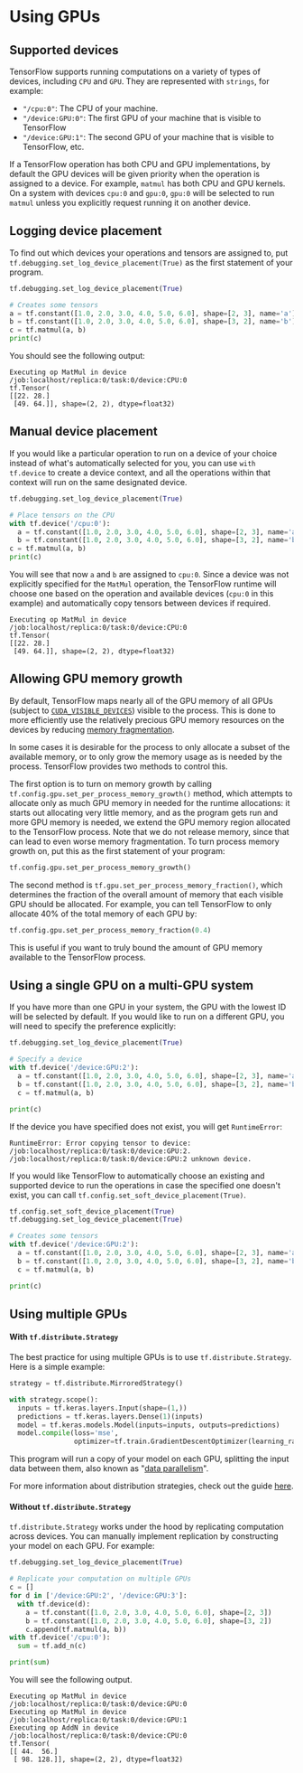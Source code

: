 # Using GPUs

## Supported devices

TensorFlow supports running computations on a variety of types of devices,
including `CPU` and `GPU`. They are represented with `strings`, for example:

*   `"/cpu:0"`: The CPU of your machine.
*   `"/device:GPU:0"`: The first GPU of your machine that is visible to
TensorFlow
*   `"/device:GPU:1"`: The second GPU of your machine that is visible to
TensorFlow, etc.

If a TensorFlow operation has both CPU and GPU implementations, by default the
GPU devices will be given priority when the operation is assigned to a device.
For example, `matmul` has both CPU and GPU kernels. On a system with devices
`cpu:0` and `gpu:0`, `gpu:0` will be selected to run `matmul` unless you
explicitly request running it on another device.


## Logging device placement

To find out which devices your operations and tensors are assigned to, put
`tf.debugging.set_log_device_placement(True)` as the first statement of your
program.

```python
tf.debugging.set_log_device_placement(True)

# Creates some tensors
a = tf.constant([1.0, 2.0, 3.0, 4.0, 5.0, 6.0], shape=[2, 3], name='a')
b = tf.constant([1.0, 2.0, 3.0, 4.0, 5.0, 6.0], shape=[3, 2], name='b')
c = tf.matmul(a, b)
print(c)
```

You should see the following output:

```
Executing op MatMul in device /job:localhost/replica:0/task:0/device:CPU:0
tf.Tensor(
[[22. 28.]
 [49. 64.]], shape=(2, 2), dtype=float32)
```

## Manual device placement

If you would like a particular operation to run on a device of your choice
instead of what's automatically selected for you, you can use `with tf.device`
to create a device context, and all the operations within that context will
run on the same designated device.

```python
tf.debugging.set_log_device_placement(True)

# Place tensors on the CPU
with tf.device('/cpu:0'):
  a = tf.constant([1.0, 2.0, 3.0, 4.0, 5.0, 6.0], shape=[2, 3], name='a')
  b = tf.constant([1.0, 2.0, 3.0, 4.0, 5.0, 6.0], shape=[3, 2], name='b')
c = tf.matmul(a, b)
print(c)
```

You will see that now `a` and `b` are assigned to `cpu:0`. Since a device was
not explicitly specified for the `MatMul` operation, the TensorFlow runtime will
choose one based on the operation and available devices (`cpu:0` in this
example) and automatically copy tensors between devices if required.

```
Executing op MatMul in device /job:localhost/replica:0/task:0/device:CPU:0
tf.Tensor(
[[22. 28.]
 [49. 64.]], shape=(2, 2), dtype=float32)
```

## Allowing GPU memory growth

By default, TensorFlow maps nearly all of the GPU memory of all GPUs (subject to
[`CUDA_VISIBLE_DEVICES`](https://docs.nvidia.com/cuda/cuda-c-programming-guide/index.html#env-vars))
visible to the process. This is done to more efficiently use the relatively
precious GPU memory resources on the devices by reducing [memory
fragmentation](https://en.wikipedia.org/wiki/Fragmentation_\(computing\)).

In some cases it is desirable for the process to only allocate a subset of the
available memory, or to only grow the memory usage as is needed by the process.
TensorFlow provides two methods to control this.

The first option is to turn on memory growth by calling
`tf.config.gpu.set_per_process_memory_growth()` method, which attempts to
allocate only as much GPU memory in needed for the runtime allocations: it
starts out allocating very little memory, and as the program gets run and more
GPU memory is needed, we extend the GPU memory region allocated to the
TensorFlow process. Note that we do not release memory, since that can lead to
even worse memory fragmentation. To turn process memory growth on, put this as
the first statement of your program:

```python
tf.config.gpu.set_per_process_memory_growth()
```

The second method is `tf.gpu.set_per_process_memory_fraction()`, which
determines the fraction of the overall amount of memory that each visible GPU
should be allocated. For example, you can tell TensorFlow to only allocate 40%
of the total memory of each GPU by:

```python
tf.config.gpu.set_per_process_memory_fraction(0.4)
```

This is useful if you want to truly bound the amount of GPU memory available to
the TensorFlow process.

## Using a single GPU on a multi-GPU system

If you have more than one GPU in your system, the GPU with the lowest ID will be
selected by default. If you would like to run on a different GPU, you will need
to specify the preference explicitly:

```python
tf.debugging.set_log_device_placement(True)

# Specify a device
with tf.device('/device:GPU:2'):
  a = tf.constant([1.0, 2.0, 3.0, 4.0, 5.0, 6.0], shape=[2, 3], name='a')
  b = tf.constant([1.0, 2.0, 3.0, 4.0, 5.0, 6.0], shape=[3, 2], name='b')
  c = tf.matmul(a, b)

print(c)
```

If the device you have specified does not exist, you will get
`RuntimeError`:

```
RuntimeError: Error copying tensor to device: /job:localhost/replica:0/task:0/device:GPU:2. /job:localhost/replica:0/task:0/device:GPU:2 unknown device.
```

If you would like TensorFlow to automatically choose an existing and supported
device to run the operations in case the specified one doesn't exist, you can
call `tf.config.set_soft_device_placement(True)`.

```python
tf.config.set_soft_device_placement(True)
tf.debugging.set_log_device_placement(True)

# Creates some tensors
with tf.device('/device:GPU:2'):
  a = tf.constant([1.0, 2.0, 3.0, 4.0, 5.0, 6.0], shape=[2, 3], name='a')
  b = tf.constant([1.0, 2.0, 3.0, 4.0, 5.0, 6.0], shape=[3, 2], name='b')
  c = tf.matmul(a, b)

print(c)
```

## Using multiple GPUs

#### With `tf.distribute.Strategy`

The best practice for using multiple GPUs is to use `tf.distribute.Strategy`.
Here is a simple example:

```python
strategy = tf.distribute.MirroredStrategy()

with strategy.scope():
  inputs = tf.keras.layers.Input(shape=(1,))
  predictions = tf.keras.layers.Dense(1)(inputs)
  model = tf.keras.models.Model(inputs=inputs, outputs=predictions)
  model.compile(loss='mse',
                optimizer=tf.train.GradientDescentOptimizer(learning_rate=0.2))
```

This program will run a copy of your model on each GPU, splitting the input data
between them, also known as "[data parallelism](https://en.wikipedia.org/wiki/Data_parallelism)".

For more information about distribution strategies, check out the guide
[here](./distribute_strategy.ipynb).


#### Without `tf.distribute.Strategy`

`tf.distribute.Strategy` works under the hood by replicating computation across
devices. You can manually implement replication by constructing your model on
each GPU. For example:


``` python
tf.debugging.set_log_device_placement(True)

# Replicate your computation on multiple GPUs
c = []
for d in ['/device:GPU:2', '/device:GPU:3']:
  with tf.device(d):
    a = tf.constant([1.0, 2.0, 3.0, 4.0, 5.0, 6.0], shape=[2, 3])
    b = tf.constant([1.0, 2.0, 3.0, 4.0, 5.0, 6.0], shape=[3, 2])
    c.append(tf.matmul(a, b))
with tf.device('/cpu:0'):
  sum = tf.add_n(c)

print(sum)
```

You will see the following output.

```
Executing op MatMul in device /job:localhost/replica:0/task:0/device:GPU:0
Executing op MatMul in device /job:localhost/replica:0/task:0/device:GPU:1
Executing op AddN in device /job:localhost/replica:0/task:0/device:CPU:0
tf.Tensor(
[[ 44.  56.]
 [ 98. 128.]], shape=(2, 2), dtype=float32)
```

